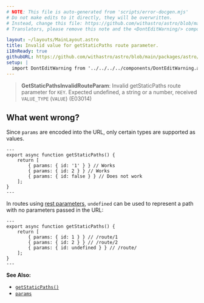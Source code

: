 ```yaml
---
# NOTE: This file is auto-generated from 'scripts/error-docgen.mjs'
# Do not make edits to it directly, they will be overwritten.
# Instead, change this file: https://github.com/withastro/astro/blob/main/packages/astro/src/core/errors/errors-data.ts
# Translators, please remove this note and the <DontEditWarning/> component.

layout: ~/layouts/MainLayout.astro
title: Invalid value for getStaticPaths route parameter.
i18nReady: true
githubURL: https://github.com/withastro/astro/blob/main/packages/astro/src/core/errors/errors-data.ts
setup: |
  import DontEditWarning from '../../../../components/DontEditWarning.astro';
---
```


<DontEditWarning />


> **GetStaticPathsInvalidRouteParam**: Invalid getStaticPaths route parameter for `KEY`. Expected undefined, a string or a number, received `VALUE_TYPE` (`VALUE`) (E03014)

## What went wrong?
Since `params` are encoded into the URL, only certain types are supported as values.

```astro title="/route/[id].astro"
---
export async function getStaticPaths() {
	return [
		{ params: { id: '1' } } // Works
		{ params: { id: 2 } } // Works
		{ params: { id: false } } // Does not work
	];
}
---
```

In routes using [rest parameters](/en/core-concepts/routing/#rest-parameters), `undefined` can be used to represent a path with no parameters passed in the URL:

```astro title="/route/[...id].astro"
---
export async function getStaticPaths() {
	return [
		{ params: { id: 1 } } // /route/1
		{ params: { id: 2 } } // /route/2
		{ params: { id: undefined } } // /route/
	];
}
---
```

**See Also:**
-  [`getStaticPaths()`](/en/reference/api-reference/#getstaticpaths)
-  [`params`](/en/reference/api-reference/#params)


